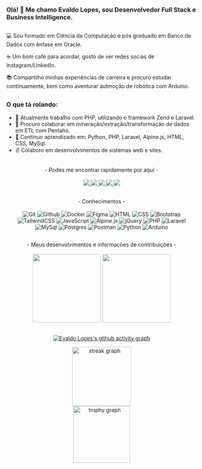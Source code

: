 ### Olá! 👋 Me chamo Evaldo Lopes, sou Desenvolvedor Full Stack e Business Intelligence.

##

💻 Sou formado em Ciência da Computação e pós graduado em Banco de Dados com ênfase em Oracle.

☕ Um bom café para acordar, gosto de ver redes socias de Instagram/LinkedIn.

📚 Compartilho minhas experiências de carreira e procuro estudar continuamente, bem como aventurar autmoção de robótica com Arduino.

##
### O que tá rolando:
- 🔭 Atualmente trabalho com PHP, utilizando o framework Zend e Laravel.
- 👯 Procuro colaborar em mineração/extração/transformação de dados em ETL com Pentaho.
- 🚀 Contínuo aprendizado em: Python, PHP, Laravel, Alpine.js, HTML, CSS, MySql.
- ✌️ Colaboro em desenvolvimentos de sistemas web e sites.

##

<div align="center">
- Podes me encontrar rapidamente por aqui -<br /><br />
  <a target="_blank" href="https://www.linkedin.com/in/evaldo-lopes">
    <img src="https://img.shields.io/badge/LinkedIn-0077B5?style=for-the-badge&logo=linkedin&logoColor=white" />
  </a>
  <a target="_blank" href="mailto:evaldolbj@gmail.com">
    <img src="https://img.shields.io/badge/Gmail-D14836?style=for-the-badge&logo=gmail&logoColor=white" />
  </a>
   <a target="_blank" href="https://api.whatsapp.com/send?phone=5581987149045?text=Ol%C3%A1%21+Acessei+seu+GitHub%2C+podes+falar+nesse+momento%3F">
    <img src="https://img.shields.io/badge/WhatsApp-25D366?style=for-the-badge&logo=whatsapp&logoColor=white" />
  </a>
  <a target="_blank" href="https://t.me/EvaldoLBJ">
    <img src="https://img.shields.io/badge/Telegram-2CA5E0?style=for-the-badge&logo=telegram&logoColor=white" />
  </a>
  <a target="_blank" href="https://www.instagram.com/evaldo.kiko">
    <img src="https://img.shields.io/badge/-Instagram-%23E4405F?style=for-the-badge&logo=instagram&logoColor=white" />
  </a>
</div>

##

<div align="center" style="display: inline_block">
  - Conhecimentos -
  <br /><br />
  <img src="https://skillicons.dev/icons?i=git" title="Git" />
  <img src="https://skillicons.dev/icons?i=github" title="Github" />
  <img src="https://skillicons.dev/icons?i=docker" title="Docker" />
  <img src="https://skillicons.dev/icons?i=figma" title="Figma" />
  <img src="https://skillicons.dev/icons?i=html" title="HTML" />
  <img src="https://skillicons.dev/icons?i=css" title="CSS" />
  <img src="https://skillicons.dev/icons?i=bootstrap" title="Bootstrap" />
  <img src="https://skillicons.dev/icons?i=tailwind" title="TailwindCSS" />
  <img src="https://skillicons.dev/icons?i=js" title="JavaScript" />
  <img src="https://skillicons.dev/icons?i=alpinejs" title="Alpine.js" />
  <img src="https://skillicons.dev/icons?i=jquery" title="jQuery" />
  <img src="https://skillicons.dev/icons?i=php" title="PHP" />
  <img src="https://skillicons.dev/icons?i=laravel" title="Laravel" />
  <img src="https://skillicons.dev/icons?i=mysql" title="MySql" />
  <img src="https://skillicons.dev/icons?i=postgres" title="Postgres" />
  <img src="https://skillicons.dev/icons?i=postman" title="Postman" />
  <img src="https://skillicons.dev/icons?i=py" title="Python" />
  <img src="https://skillicons.dev/icons?i=arduino" title="Arduino" />
</div>

##

<div align='center'>
- Meus desenvolvimentos e informações de contribuições -<br /><br />
  <img height="180em" src="https://github-readme-stats.vercel.app/api?username=evaldolopes&show_icons=true&theme=dracula&include_all_commits=true&count_private=true"/>
  <img height="180em" src="https://github-readme-stats.vercel.app/api/top-langs/?username=evaldolopes&layout=compact&langs_count=7&theme=dracula"/>
</div>

##

<div align="center">
  
  [![Evaldo Lopes's github activity graph](https://github-readme-activity-graph.vercel.app/graph?username=evaldolopes&bg_color=0d1117&color=c535d0&line=d1056c&point=d1056c&area=true&area_color=d1056c&hide_border=true)](https://github.com/evaldolopes/github-readme-activity-graph)
  
  <img src="https://streak-stats.demolab.com?user=evaldolopes&locale=pt-br&mode=weekly&theme=omni&hide_border=false&border_radius=5&date_format=M%20j%5B,%20Y%5D" height="156" alt="streak graph"  /> <br/>
  <img src="https://github-profile-trophy.vercel.app?username=evaldolopes&theme=omni&column=2&row=1&margin-w=5&margin-h=1&no-frame=false&no-bg=true" height="150" alt="trophy graph"  />
</div>
